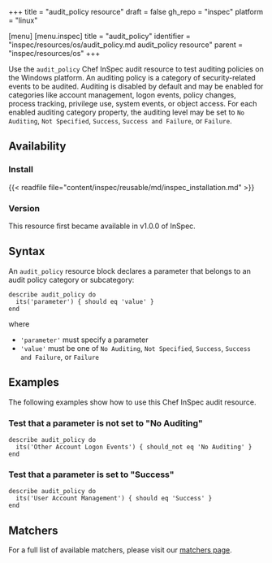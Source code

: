 +++
title = "audit_policy resource"
draft = false
gh_repo = "inspec"
platform = "linux"

[menu]
  [menu.inspec]
    title = "audit_policy"
    identifier = "inspec/resources/os/audit_policy.md audit_policy resource"
    parent = "inspec/resources/os"
+++

Use the `audit_policy` Chef InSpec audit resource to test auditing policies on the Windows platform. An auditing policy is a category of security-related events to be audited. Auditing is disabled by default and may be enabled for categories like account management, logon events, policy changes, process tracking, privilege use, system events, or object access. For each enabled auditing category property, the auditing level may be set to `No Auditing`, `Not Specified`, `Success`, `Success and Failure`, or `Failure`.

## Availability

### Install

{{< readfile file="content/inspec/reusable/md/inspec_installation.md" >}}

### Version

This resource first became available in v1.0.0 of InSpec.

## Syntax

An `audit_policy` resource block declares a parameter that belongs to an audit policy category or subcategory:

    describe audit_policy do
      its('parameter') { should eq 'value' }
    end

where

- `'parameter'` must specify a parameter
- `'value'` must be one of `No Auditing`, `Not Specified`, `Success`, `Success and Failure`, or `Failure`

## Examples

The following examples show how to use this Chef InSpec audit resource.

### Test that a parameter is not set to "No Auditing"

    describe audit_policy do
      its('Other Account Logon Events') { should_not eq 'No Auditing' }
    end

### Test that a parameter is set to "Success"

    describe audit_policy do
      its('User Account Management') { should eq 'Success' }
    end

## Matchers

For a full list of available matchers, please visit our [matchers page](/inspec/matchers/).
